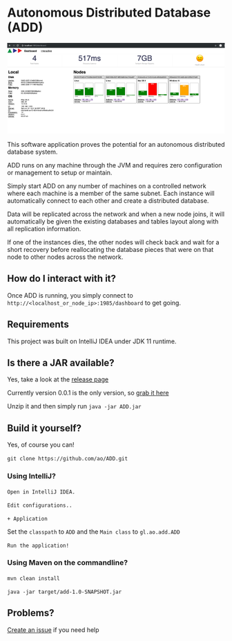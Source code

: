 # Autonomous Distributed Database (ADD)

![ADD Dashboard](artwork/dash1.png?raw=true "ADD Dashboard")

This software application proves the potential for an autonomous distributed database system.

ADD runs on any machine through the JVM and requires zero configuration or management to setup or maintain.

Simply start ADD on any number of machines on a controlled network where each machine is a member of the same subnet. Each instance will automatically connect to each other and create a distributed database. 

Data will be replicated across the network and when a new node joins, it will automatically be given the existing databases and tables layout along with all replication information.

If one of the instances dies, the other nodes will check back and wait for a short recovery before reallocating the database pieces that were on that node to other nodes across the network.  

## How do I interact with it?
Once ADD is running, you simply connect to `http://<localhost_or_node_ip>:1985/dashboard` to get going.

## Requirements
This project was built on IntelliJ IDEA under JDK 11 runtime.

## Is there a JAR available?
Yes, take a look at the [release page](https://github.com/ao/ADD/releases)

Currently version 0.0.1 is the only version, so [grab it here](https://github.com/ao/ADD/releases/download/0.0.1/ADD_0.0.1.zip)

Unzip it and then simply run `java -jar ADD.jar`

## Build it yourself?
Yes, of course you can!

`git clone https://github.com/ao/ADD.git`

### Using IntelliJ?

`Open in IntelliJ IDEA.`

`Edit configurations..`

`+ Application`

Set the `classpath` to `ADD` and the `Main class` to `gl.ao.add.ADD`

`Run the application!`

### Using Maven on the commandline?

`mvn clean install`

`java -jar target/add-1.0-SNAPSHOT.jar`

## Problems?
[Create an issue](https://github.com/ao/ADD/issues/new) if you need help

